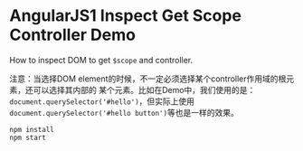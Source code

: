 AngularJS1 Inspect Get Scope Controller Demo
============================================

How to inspect DOM to get `$scope` and controller.

注意：当选择DOM element的时候，不一定必须选择某个controller作用域的根元素，还可以选择其内部的
某个元素。比如在Demo中，我们使用的是：`document.querySelector('#hello')`，但实际上使用
`document.querySelector('#hello button')`等也是一样的效果。

```
npm install
npm start
```
